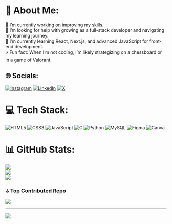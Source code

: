 # 💫 About Me:
🔭 I’m currently working on improving my skills.<br>🤝 I’m looking for help with growing as a full-stack developer and navigating my learning journey.<br>🌱 I’m currently learning React, Next.js, and advanced JavaScript for front-end development.<br>⚡ Fun fact: When I’m not coding, I’m likely strategizing on a chessboard or in a game of Valorant.


## 🌐 Socials:
[![Instagram](https://img.shields.io/badge/Instagram-%23E4405F.svg?logo=Instagram&logoColor=white)](https://instagram.com/taaran.0) [![LinkedIn](https://img.shields.io/badge/LinkedIn-%230077B5.svg?logo=linkedin&logoColor=white)](https://linkedin.com/in/taaran0) [![X](https://img.shields.io/badge/X-black.svg?logo=X&logoColor=white)](https://x.com/Taaran0) 

# 💻 Tech Stack:
![HTML5](https://img.shields.io/badge/html5-%23E34F26.svg?style=flat&logo=html5&logoColor=white) ![CSS3](https://img.shields.io/badge/css3-%231572B6.svg?style=flat&logo=css3&logoColor=white) ![JavaScript](https://img.shields.io/badge/javascript-%23323330.svg?style=flat&logo=javascript&logoColor=%23F7DF1E) ![C](https://img.shields.io/badge/c-%2300599C.svg?style=flat&logo=c&logoColor=white) ![Python](https://img.shields.io/badge/python-3670A0?style=flat&logo=python&logoColor=ffdd54) ![MySQL](https://img.shields.io/badge/mysql-4479A1.svg?style=flat&logo=mysql&logoColor=white) ![Figma](https://img.shields.io/badge/figma-%23F24E1E.svg?style=flat&logo=figma&logoColor=white) ![Canva](https://img.shields.io/badge/Canva-%2300C4CC.svg?style=flat&logo=Canva&logoColor=white)
# 📊 GitHub Stats:
![](https://github-readme-stats.vercel.app/api?username=Taaran001&theme=vision-friendly-dark&hide_border=false&include_all_commits=true&count_private=true)<br/>
![](https://github-readme-streak-stats.herokuapp.com/?user=Taaran001&theme=vision-friendly-dark&hide_border=false)<br/>
![](https://github-readme-stats.vercel.app/api/top-langs/?username=Taaran001&theme=vision-friendly-dark&hide_border=false&include_all_commits=true&count_private=true&layout=compact)

### 🔝 Top Contributed Repo
![](https://github-contributor-stats.vercel.app/api?username=Taaran001&limit=5&theme=dark&combine_all_yearly_contributions=true)

---
[![](https://visitcount.itsvg.in/api?id=Taaran001&icon=10&color=0)](https://visitcount.itsvg.in)

<!-- Proudly created with GPRM ( https://gprm.itsvg.in ) -->
